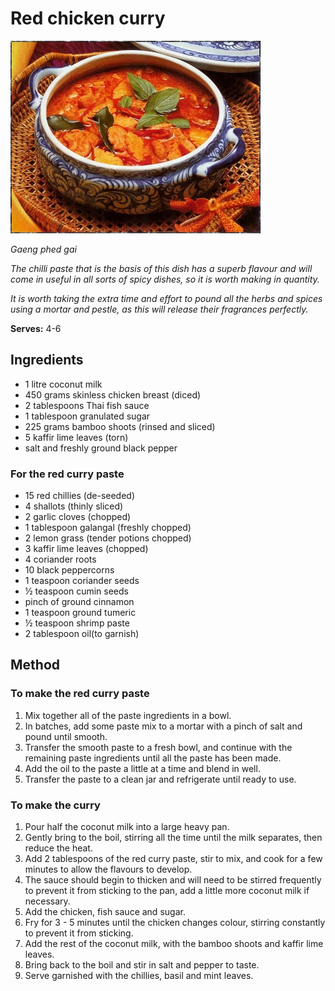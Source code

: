 # Red chicken curry

![Name](resources/thai-red.jpg)

*Gaeng phed gai*

*The chilli paste that is the basis of this dish has a superb flavour and will come in useful in all sorts of spicy dishes, so it is worth making in quantity.*

*It is worth taking the extra time and effort to pound all the herbs and spices using a mortar and pestle, as this will release their fragrances perfectly.*

**Serves:** 4-6

## Ingredients
- 1 litre coconut milk
- 450 grams skinless chicken breast (diced)
- 2 tablespoons Thai fish sauce
- 1 tablespoon granulated sugar
- 225 grams bamboo shoots (rinsed and sliced)
- 5 kaffir lime leaves (torn)
- salt and freshly ground black pepper

### For the red curry paste
- 15 red chillies (de-seeded)
- 4 shallots (thinly sliced)
- 2 garlic cloves (chopped)
- 1 tablespoon galangal (freshly chopped)
- 2 lemon grass (tender potions chopped)
- 3 kaffir lime leaves (chopped)
- 4 coriander roots
- 10 black peppercorns
- 1 teaspoon coriander seeds
- ½ teaspoon cumin seeds
- pinch of ground cinnamon
- 1 teaspoon ground tumeric
- ½ teaspoon shrimp paste
- 2 tablespoon oil(to garnish)

## Method
### To make the red curry paste

1. Mix together all of the paste ingredients in a bowl.
1. In batches, add some paste mix to a mortar with a pinch of salt and pound until smooth.
1. Transfer the smooth paste to a fresh bowl, and continue with the remaining paste ingredients until all the paste has been made.
1. Add the oil to the paste a little at a time and blend in well.
1. Transfer the paste to a clean jar and refrigerate until ready to use.

### To make the curry
1. Pour half the coconut milk into a large heavy pan.
1. Gently bring to the boil, stirring all the time until the milk separates, then reduce the heat.
1. Add 2 tablespoons of the red curry paste, stir to mix, and cook for a few minutes to allow the flavours to develop.
1. The sauce should begin to thicken and will need to be stirred frequently to prevent it from sticking to the pan, add a little more coconut milk if necessary.
1. Add the chicken, fish sauce and sugar.
1. Fry for 3 - 5 minutes until the chicken changes colour, stirring constantly to prevent it from sticking.
1. Add the rest of the coconut milk, with the bamboo shoots and kaffir lime leaves.
1. Bring back to the boil and stir in salt and pepper to taste.
1. Serve garnished with the chillies, basil and mint leaves.